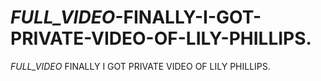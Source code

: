 # _FULL_VIDEO_-FINALLY-I-GOT-PRIVATE-VIDEO-OF-LILY-PHILLIPS.
_FULL_VIDEO_ FINALLY I GOT PRIVATE VIDEO OF LILY PHILLIPS.
